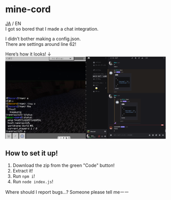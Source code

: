 # mine-cord
[JA](README.mc) / EN  
I got so bored that I made a chat integration.

I didn’t bother making a config.json.  
There are settings around line 62!

Here’s how it looks! ↓  
![Image](image/image1.png)

## How to set it up!
1. Download the zip from the green "Code" button!  
2. Extract it!  
3. Run `npm i`!  
4. Run `node index.js`!

Where should I report bugs...? Someone please tell meーー

